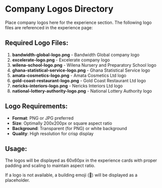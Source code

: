# Company Logos Directory

Place company logos here for the experience section. The following logo files are referenced in the experience page:

## Required Logo Files:

1. **bandwidth-global-logo.png** - Bandwidth Global company logo
2. **excelerate-logo.png** - Excelerate company logo
3. **wilena-school-logo.png** - Wilena Nursery and Preparatory School logo
4. **ghana-statistical-service-logo.png** - Ghana Statistical Service logo
5. **amata-cosmetics-logo.png** - Amata Cosmetics Ltd logo
6. **gold-coast-restaurant-logo.png** - Gold Coast Restaurant Ltd logo
7. **nericks-interiors-logo.png** - Nericks Interiors Ltd logo
8. **national-lottery-authority-logo.png** - National Lottery Authority logo

## Logo Requirements:

- **Format**: PNG or JPG preferred
- **Size**: Optimally 200x200px or square aspect ratio
- **Background**: Transparent (for PNG) or white background
- **Quality**: High resolution for crisp display

## Usage:

The logos will be displayed as 60x60px in the experience cards with proper padding and scaling to maintain aspect ratio.

If a logo is not available, a building emoji (🏢) will be displayed as a placeholder.